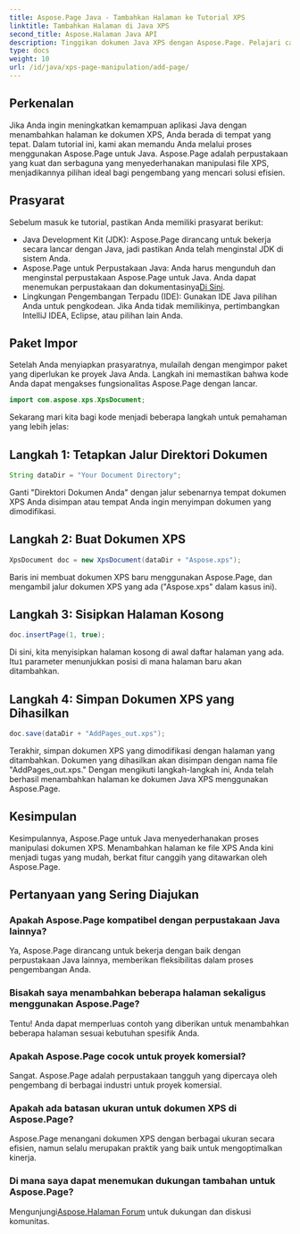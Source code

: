 ```yaml
---
title: Aspose.Page Java - Tambahkan Halaman ke Tutorial XPS
linktitle: Tambahkan Halaman di Java XPS
second_title: Aspose.Halaman Java API
description: Tinggikan dokumen Java XPS dengan Aspose.Page. Pelajari cara menambahkan halaman dengan mudah untuk meningkatkan fungsionalitas aplikasi. Selami tutorialnya sekarang!
type: docs
weight: 10
url: /id/java/xps-page-manipulation/add-page/
---
```

## Perkenalan
Jika Anda ingin meningkatkan kemampuan aplikasi Java dengan menambahkan halaman ke dokumen XPS, Anda berada di tempat yang tepat. Dalam tutorial ini, kami akan memandu Anda melalui proses menggunakan Aspose.Page untuk Java. Aspose.Page adalah perpustakaan yang kuat dan serbaguna yang menyederhanakan manipulasi file XPS, menjadikannya pilihan ideal bagi pengembang yang mencari solusi efisien.
## Prasyarat
Sebelum masuk ke tutorial, pastikan Anda memiliki prasyarat berikut:
- Java Development Kit (JDK): Aspose.Page dirancang untuk bekerja secara lancar dengan Java, jadi pastikan Anda telah menginstal JDK di sistem Anda.
- Aspose.Page untuk Perpustakaan Java: Anda harus mengunduh dan menginstal perpustakaan Aspose.Page untuk Java. Anda dapat menemukan perpustakaan dan dokumentasinya[Di Sini](https://reference.aspose.com/page/java/).
- Lingkungan Pengembangan Terpadu (IDE): Gunakan IDE Java pilihan Anda untuk pengkodean. Jika Anda tidak memilikinya, pertimbangkan IntelliJ IDEA, Eclipse, atau pilihan lain Anda.
## Paket Impor
Setelah Anda menyiapkan prasyaratnya, mulailah dengan mengimpor paket yang diperlukan ke proyek Java Anda. Langkah ini memastikan bahwa kode Anda dapat mengakses fungsionalitas Aspose.Page dengan lancar.
```java
import com.aspose.xps.XpsDocument;
```
Sekarang mari kita bagi kode menjadi beberapa langkah untuk pemahaman yang lebih jelas:
## Langkah 1: Tetapkan Jalur Direktori Dokumen
```java
String dataDir = "Your Document Directory";
```
Ganti "Direktori Dokumen Anda" dengan jalur sebenarnya tempat dokumen XPS Anda disimpan atau tempat Anda ingin menyimpan dokumen yang dimodifikasi.
## Langkah 2: Buat Dokumen XPS
```java
XpsDocument doc = new XpsDocument(dataDir + "Aspose.xps");
```
Baris ini membuat dokumen XPS baru menggunakan Aspose.Page, dan mengambil jalur dokumen XPS yang ada ("Aspose.xps" dalam kasus ini).
## Langkah 3: Sisipkan Halaman Kosong
```java
doc.insertPage(1, true);
```
Di sini, kita menyisipkan halaman kosong di awal daftar halaman yang ada. Itu`1` parameter menunjukkan posisi di mana halaman baru akan ditambahkan.
## Langkah 4: Simpan Dokumen XPS yang Dihasilkan
```java
doc.save(dataDir + "AddPages_out.xps");
```
Terakhir, simpan dokumen XPS yang dimodifikasi dengan halaman yang ditambahkan. Dokumen yang dihasilkan akan disimpan dengan nama file "AddPages_out.xps."
Dengan mengikuti langkah-langkah ini, Anda telah berhasil menambahkan halaman ke dokumen Java XPS menggunakan Aspose.Page.
## Kesimpulan
Kesimpulannya, Aspose.Page untuk Java menyederhanakan proses manipulasi dokumen XPS. Menambahkan halaman ke file XPS Anda kini menjadi tugas yang mudah, berkat fitur canggih yang ditawarkan oleh Aspose.Page.
## Pertanyaan yang Sering Diajukan
### Apakah Aspose.Page kompatibel dengan perpustakaan Java lainnya?
Ya, Aspose.Page dirancang untuk bekerja dengan baik dengan perpustakaan Java lainnya, memberikan fleksibilitas dalam proses pengembangan Anda.
### Bisakah saya menambahkan beberapa halaman sekaligus menggunakan Aspose.Page?
Tentu! Anda dapat memperluas contoh yang diberikan untuk menambahkan beberapa halaman sesuai kebutuhan spesifik Anda.
### Apakah Aspose.Page cocok untuk proyek komersial?
Sangat. Aspose.Page adalah perpustakaan tangguh yang dipercaya oleh pengembang di berbagai industri untuk proyek komersial.
### Apakah ada batasan ukuran untuk dokumen XPS di Aspose.Page?
Aspose.Page menangani dokumen XPS dengan berbagai ukuran secara efisien, namun selalu merupakan praktik yang baik untuk mengoptimalkan kinerja.
### Di mana saya dapat menemukan dukungan tambahan untuk Aspose.Page?
 Mengunjungi[Aspose.Halaman Forum](https://forum.aspose.com/c/page/39) untuk dukungan dan diskusi komunitas.